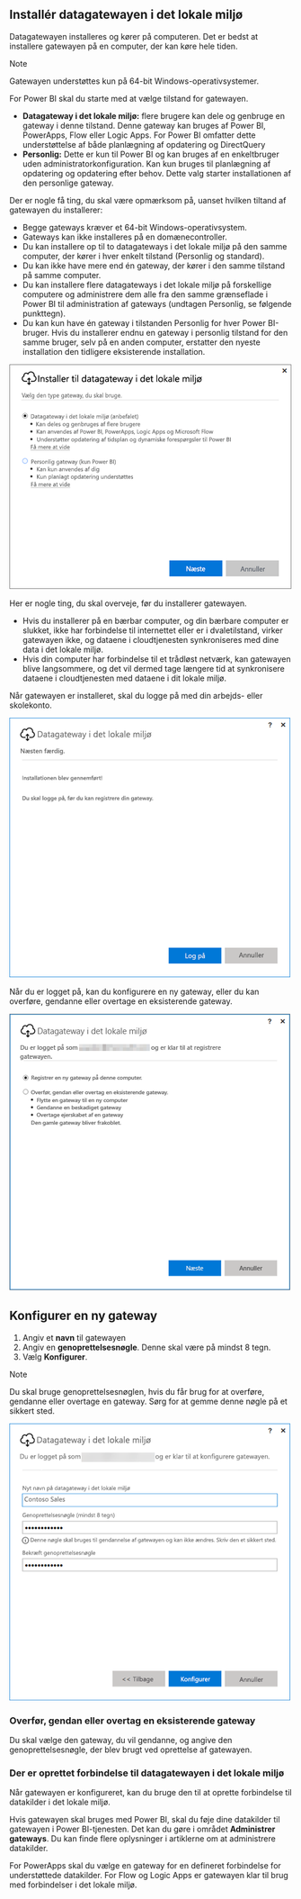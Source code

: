 ## <a name="install-the-on-premises-data-gateway"></a>Installér datagatewayen i det lokale miljø
Datagatewayen installeres og kører på computeren. Det er bedst at installere gatewayen på en computer, der kan køre hele tiden.

> [!NOTE]
> Gatewayen understøttes kun på 64-bit Windows-operativsystemer.
> 
> 

For Power BI skal du starte med at vælge tilstand for gatewayen.

* **Datagateway i det lokale miljø:** flere brugere kan dele og genbruge en gateway i denne tilstand. Denne gateway kan bruges af Power BI, PowerApps, Flow eller Logic Apps. For Power BI omfatter dette understøttelse af både planlægning af opdatering og DirectQuery
* **Personlig:** Dette er kun til Power BI og kan bruges af en enkeltbruger uden administratorkonfiguration. Kan kun bruges til planlægning af opdatering og opdatering efter behov. Dette valg starter installationen af den personlige gateway.

Der er nogle få ting, du skal være opmærksom på, uanset hvilken tiltand af gatewayen du installerer:

* Begge gateways kræver et 64-bit Windows-operativsystem.
* Gateways kan ikke installeres på en domænecontroller.
* Du kan installere op til to datagateways i det lokale miljø på den samme computer, der kører i hver enkelt tilstand (Personlig og standard). 
* Du kan ikke have mere end én gateway, der kører i den samme tilstand på samme computer.
* Du kan installere flere datagateways i det lokale miljø på forskellige computere og administrere dem alle fra den samme grænseflade i Power BI til administration af gateways (undtagen Personlig, se følgende punkttegn).
* Du kan kun have én gateway i tilstanden Personlig for hver Power BI-bruger. Hvis du installerer endnu en gateway i personlig tilstand for den samme bruger, selv på en anden computer, erstatter den nyeste installation den tidligere eksisterende installation.

![On-prem-data-gateway-install-powerbi](./media/gateway-onprem-install-include/on-prem-data-gateway-install-powerbi.png)

Her er nogle ting, du skal overveje, før du installerer gatewayen.

* Hvis du installerer på en bærbar computer, og din bærbare computer er slukket, ikke har forbindelse til internettet eller er i dvaletilstand, virker gatewayen ikke, og dataene i cloudtjenesten synkroniseres med dine data i det lokale miljø.
* Hvis din computer har forbindelse til et trådløst netværk, kan gatewayen blive langsommere, og det vil dermed tage længere tid at synkronisere dataene i cloudtjenesten med dataene i dit lokale miljø.

Når gatewayen er installeret, skal du logge på med din arbejds- eller skolekonto.

![On-prem-data-gateway-install-signin](./media/gateway-onprem-install-include/on-prem-data-gateway-install-signin.png)

Når du er logget på, kan du konfigurere en ny gateway, eller du kan overføre, gendanne eller overtage en eksisterende gateway.

![On-prem-data-gateway-install-register-recovery](./media/gateway-onprem-install-include/on-prem-data-gateway-install-register-recovery.png)

## <a name="configure-a-new-gateway"></a>Konfigurer en ny gateway
1. Angiv et **navn** til gatewayen
2. Angiv en **genoprettelsesnøgle**. Denne skal være på mindst 8 tegn.
3. Vælg **Konfigurer**.

> [!NOTE]
> Du skal bruge genoprettelsesnøglen, hvis du får brug for at overføre, gendanne eller overtage en gateway. Sørg for at gemme denne nøgle på et sikkert sted.
> 
> 

![On-prem-data-gateway-install-recovery](./media/gateway-onprem-install-include/on-prem-data-gateway-install-recovery.png)

### <a name="migrate-restore-or-take-over-an-existing-gateway"></a>Overfør, gendan eller overtag en eksisterende gateway
Du skal vælge den gateway, du vil gendanne, og angive den genoprettelsesnøgle, der blev brugt ved oprettelse af gatewayen.

### <a name="on-premises-data-gateway-connected"></a>Der er oprettet forbindelse til datagatewayen i det lokale miljø
Når gatewayen er konfigureret, kan du bruge den til at oprette forbindelse til datakilder i det lokale miljø.

Hvis gatewayen skal bruges med Power BI, skal du føje dine datakilder til gatewayen i Power BI-tjenesten. Det kan du gøre i området **Administrer gateways**. Du kan finde flere oplysninger i artiklerne om at administrere datakilder.

For PowerApps skal du vælge en gateway for en defineret forbindelse for understøttede datakilder. For Flow og Logic Apps er gatewayen klar til brug med forbindelser i det lokale miljø.

